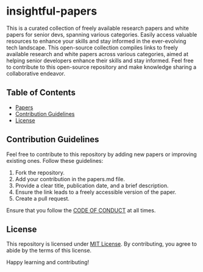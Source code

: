 # insightful-papers

This is a curated collection of freely available research papers and white papers for senior devs, spanning various categories. Easily access valuable resources to enhance your skills and stay informed in the ever-evolving tech landscape. This open-source collection compiles links to freely available research and white papers across various categories, aimed at helping senior developers enhance their skills and stay informed. Feel free to contribute to this open-source repository and make knowledge sharing a collaborative endeavor.

## Table of Contents

- [Papers](papers.md)
- [Contribution Guidelines](#contribution-guidelines)
- [License](#license)

## Contribution Guidelines

Feel free to contribute to this repository by adding new papers or improving existing ones. Follow these guidelines:

1. Fork the repository.
2. Add your contribution in the papers.md file.
3. Provide a clear title, publication date, and a brief description.
4. Ensure the link leads to a freely accessible version of the paper.
5. Create a pull request.

Ensure that you follow the [CODE OF CONDUCT](CODE_OF_CONDUCT.md) at all times.

## License

This repository is licensed under [MIT License](LICENSE.md). By contributing, you agree to abide by the terms of this license.

Happy learning and contributing!
